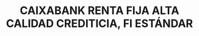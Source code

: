 ---
layout: fund
title: CAIXABANK RENTA FIJA ALTA CALIDAD CREDITICIA, FI ESTÁNDAR
isin: ES0138384039
---